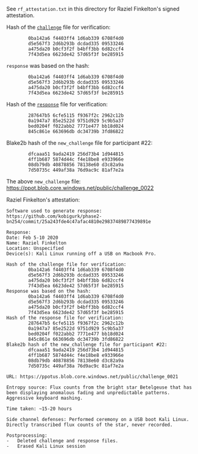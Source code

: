 See `rf_attestation.txt` in this directory for Raziel Finkelton's signed attestation.

Hash of the [`challenge`](https://ppot.blob.core.windows.net/public/challenge_0021) file for verification:

```
        0ba142a6 f4403ff4 1d6ab339 6708f4d0
        d5e567f3 2d6b293b dcdad335 09533246
        a475da20 b0cf3f2f b4bff3bb 6d82ccf4
        7f43d5ea 6623de42 57d65f3f be285915
```

`response` was based on the hash:

```
        0ba142a6 f4403ff4 1d6ab339 6708f4d0
        d5e567f3 2d6b293b dcdad335 09533246
        a475da20 b0cf3f2f b4bff3bb 6d82ccf4
        7f43d5ea 6623de42 57d65f3f be285915
```

Hash of the [`response`](https://ppot.blob.core.windows.net/public/response_0021_rf) file for verification:

```
        287647b5 6cfe5115 f9367f2c 2962c12b
        0a1947a7 85e2522d 9751d929 5c9b5a37
        bed0204f f022abb2 7771e477 bb18d024
        845c861e 663696db dc34739b 3fd86822
```

Blake2b hash of the `new_challenge` file for participant #22:

```
        dfcaaa51 9ada2419 256d73b4 1d944815
        4ff1b687 5874d44c f4e18be8 e933966e
        08db79db 40878856 78138e60 d3c82a9a
        7d50735c 449af38a 76d9ac9c 81af7e2a
```

The above `new_challenge` file: https://ppot.blob.core.windows.net/public/challenge_0022

Raziel Finkelton's attestation:

```
Software used to generate response: https://github.com/kobigurk/phase2-bn254/commit/25a243fde4c47afac4810e29837489877439891e

Response:
Date: Feb 5-10 2020
Name: Raziel Finkelton
Location: Unspecified
Device(s): Kali Linux running off a USB on Macbook Pro.

Hash of the challenge file for verification:
        0ba142a6 f4403ff4 1d6ab339 6708f4d0
        d5e567f3 2d6b293b dcdad335 09533246
        a475da20 b0cf3f2f b4bff3bb 6d82ccf4
        7f43d5ea 6623de42 57d65f3f be285915
Response was based on the hash:
        0ba142a6 f4403ff4 1d6ab339 6708f4d0
        d5e567f3 2d6b293b dcdad335 09533246
        a475da20 b0cf3f2f b4bff3bb 6d82ccf4
        7f43d5ea 6623de42 57d65f3f be285915
Hash of the response file for verification:
        287647b5 6cfe5115 f9367f2c 2962c12b
        0a1947a7 85e2522d 9751d929 5c9b5a37
        bed0204f f022abb2 7771e477 bb18d024
        845c861e 663696db dc34739b 3fd86822
Blake2b hash of the new_challenge file for participant #22:
        dfcaaa51 9ada2419 256d73b4 1d944815
        4ff1b687 5874d44c f4e18be8 e933966e
        08db79db 40878856 78138e60 d3c82a9a
        7d50735c 449af38a 76d9ac9c 81af7e2a

URL: https://ppotus.blob.core.windows.net/public/challenge_0021

Entropy source: Flux counts from the bright star Betelgeuse that has been displaying anomalous fading and unpredictable patterns. Aggressive keyboard mashing.

Time taken: ~15-20 hours

Side channel defenses: Performed ceremony on a USB boot Kali Linux. Directly transcribed flux counts of the star, never recorded.

Postprocessing:
-	Deleted challenge and response files.
-	Erased Kali Linux session 

```
